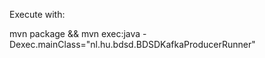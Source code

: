 Execute with: 

mvn package && mvn exec:java -Dexec.mainClass="nl.hu.bdsd.BDSDKafkaProducerRunner"

